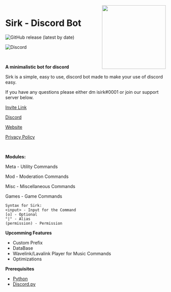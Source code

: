 <img src="https://asksirk.com/img/sirk.png" align="right" height="200" width="200"/>

# Sirk - Discord Bot
<p>
   
  ![GitHub release (latest by date)](https://img.shields.io/github/v/release/isirk/Sirk?style=for-the-badge)
  
  ![Discord](https://img.shields.io/discord/743121194911531110?color=7289DA&label=Sirk&logo=Discord&style=for-the-badge)
  
<br>

**A minimalistic bot for discord**

Sirk is a simple, easy to use, discord bot made to make your use of discord easy.

If you have any questions please either dm isirk#0001 or join our support server below.

[Invite Link](https://discord.com/oauth2/authorize?client_id=751447995270168586&permissions=268823638&scope=bot)

[Discord](https://discord.gg/7yZqHfG)

[Website](https://asksirk.com/bot)

[Privacy Policy](https://asksirk.com/bot/privacy)

<br>

**Modules:**

Meta - Utility Commands

Mod - Moderation Commands

Misc - Miscellaneous Commands

Games - Game Commands

```
Syntax for Sirk:
<input> - Input for the Command
[o] - Optional
"|" - Alias
(permission) - Permission
```

**Upcomming Features**
- Custom Prefix
- DataBase
- Wavelink/Lavalink Player for Music Commands
- Optimizations

**Prerequisites**
- [Python](https://www.python.org/)
- [Discord.py](https://discordpy.readthedocs.io/en/latest/index.html)
